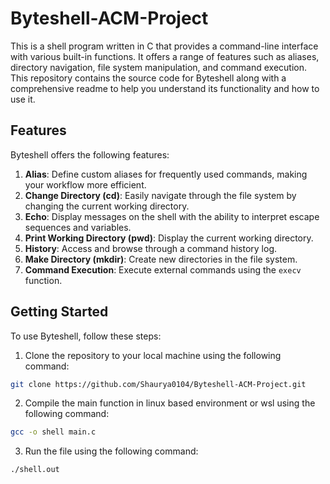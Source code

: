 # Byteshell-ACM-Project

This is a shell program written in C that provides a command-line interface with various built-in functions. It offers a range of features such as aliases, directory navigation, file system manipulation, and command execution. This repository contains the source code for Byteshell along with a comprehensive readme to help you understand its functionality and how to use it.

## Features

Byteshell offers the following features:

1. **Alias**: Define custom aliases for frequently used commands, making your workflow more efficient.
2. **Change Directory (cd)**: Easily navigate through the file system by changing the current working directory.
3. **Echo**: Display messages on the shell with the ability to interpret escape sequences and variables.
4. **Print Working Directory (pwd)**: Display the current working directory.
5. **History**: Access and browse through a command history log.
6. **Make Directory (mkdir)**: Create new directories in the file system.
7. **Command Execution**: Execute external commands using the `execv` function.

## Getting Started

To use Byteshell, follow these steps:

1. Clone the repository to your local machine using the following command:

```bash
git clone https://github.com/Shaurya0104/Byteshell-ACM-Project.git
```

2. Compile the main function in linux based environment or wsl using the following command:

```bash
gcc -o shell main.c
```

3. Run the file using the following command:

```bash
./shell.out
```



